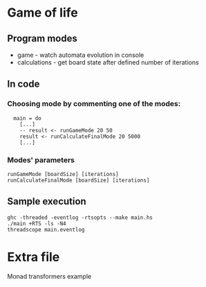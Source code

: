 # Game of life

## Program modes
  - game - watch automata evolution in console
  - calculations - get board state after defined number of iterations

## In code

### Choosing mode by commenting one of the modes:
```
  main = do
    [...]
    -- result <- runGameMode 20 50
    result <- runCalculateFinalMode 20 5000
    [...]
```
### Modes' parameters
```
runGameMode [boardSize] [iterations]
runCalculateFinalMode [boardSize] [iterations]
```

## Sample execution

```
ghc -threaded -eventlog -rtsopts --make main.hs
./main +RTS -ls -N4
threadscope main.eventlog
```

# Extra file
Monad transformers example
